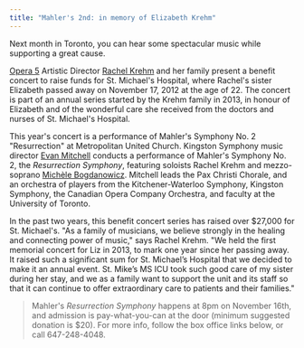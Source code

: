 ```yaml
---
title: "Mahler's 2nd: in memory of Elizabeth Krehm"
---
```


Next month in Toronto, you can hear some spectacular music while supporting a great cause.

[Opera 5](/scene/companies/opera-5/) Artistic Director [Rachel Krehm](/scene/people/rachel-krehm/) and her family present a benefit concert to raise funds for St. Michael's Hospital, where Rachel's sister Elizabeth passed away on November 17, 2012 at the age of 22. The concert is part of an annual series started by the Krehm family in 2013, in honour of Elizabeth and of the wonderful care she received from the doctors and nurses of St. Michael's Hospital.

This year's concert is a performance of Mahler's Symphony No. 2 "Resurrection" at Metropolitan United Church. Kingston Symphony music director [Evan Mitchell](/scene/people/evan-mitchell/) conducts a performance of Mahler's Symphony No. 2, the *Resurrection Symphony*, featuring soloists Rachel Krehm and mezzo-soprano [Michèle Bogdanowicz](/scene/people/michele-bogdanowicz/). Mitchell leads the Pax Christi Chorale, and an orchestra of players from the Kitchener-Waterloo Symphony, Kingston Symphony, the Canadian Opera Company Orchestra, and faculty at the University of Toronto.

In the past two years, this benefit concert series has raised over $27,000 for St. Michael's. "As a family of musicians, we believe strongly in the healing and connecting power of music," says Rachel Krehm. "We held the first memorial concert for Liz in 2013, to mark one year since her passing away. It raised such a significant sum for St. Michael’s Hospital that we decided to make it an annual event. St. Mike’s MS ICU took such good care of my sister during her stay, and we as a family want to support the unit and its staff so that it can continue to offer extraordinary care to patients and their families."

>Mahler's *Resurrection Symphony* happens at 8pm on November 16th, and admission is pay-what-you-can at the door (minimum suggested donation is $20). For more info, follow the box office links below, or call 647-248-4048.
